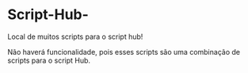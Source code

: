 # Script-Hub-
Local de muitos scripts para o script hub! 

Não haverá funcionalidade, pois esses scripts são uma combinação de scripts para o script Hub.
